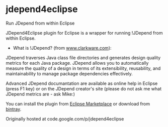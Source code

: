 # jdepend4eclipse
Run JDepend from within Eclipse

JDepend4Eclipse plugin for Eclipse is a wrapper for running !JDepend from within Eclipse.

- What is !JDepend? (from www.clarkware.com):

JDepend traverses Java class file directories and generates design quality metrics for each Java package. 
JDepend allows you to automatically measure the quality of a design in terms of its extensibility, reusability, and maintainability to manage package dependencies effectively.

Advanced JDepend documantation are available as online help in Eclipse (press F1 key) 
or on the JDepend creator's site (please do not ask me what JDepend metrics are - ask Mike:)

You can install the plugin from [Eclipse Marketplace](https://marketplace.eclipse.org/content/jdepend4eclipse) 
or download from [bintray](https://bintray.com/iloveeclipse/plugins/JDepend4Eclipse/view/files).

Originally hosted at code.google.com/p/jdepend4eclipse
